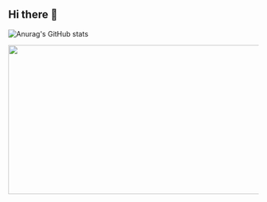 ## Hi there 👋

![Anurag's GitHub stats](https://github-readme-stats.vercel.app/api?username=anuraghazra&show_icons=true&theme=radical)


<a href="https://github.com/devxb/gitanimals">
<img
  src="https://render.gitanimals.org/farms/jaehyungz"
  width="600"
  height="300"
/>
</a>

<!--
**jaehyungz/jaehyungz** is a ✨ _special_ ✨ repository because its `README.md` (this file) appears on your GitHub profile.

Here are some ideas to get you started:

- 🔭 I’m currently working on ...
- 🌱 I’m currently learning ...
- 👯 I’m looking to collaborate on ...
- 🤔 I’m looking for help with ...
- 💬 Ask me about ...
- 📫 How to reach me: ...
- 😄 Pronouns: ...
- ⚡ Fun fact: ...
-->
